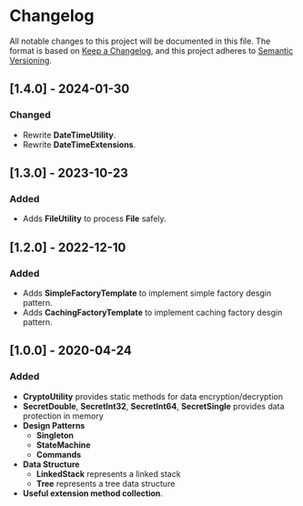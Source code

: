 # Changelog

All notable changes to this project will be documented in this file.
The format is based on [Keep a Changelog](https://keepachangelog.com/en/1.0.0/),
and this project adheres to [Semantic Versioning](https://semver.org/spec/v2.0.0.html).



## [1.4.0] - 2024-01-30

### Changed

- Rewrite **DateTimeUtility**.
- Rewrite **DateTimeExtensions**.



## [1.3.0] - 2023-10-23

### Added

- Adds **FileUtility** to process **File** safely.



## [1.2.0] - 2022-12-10

### Added

- Adds **SimpleFactoryTemplate** to implement simple factory desgin pattern.
- Adds **CachingFactoryTemplate** to implement caching factory desgin pattern.



## [1.0.0] - 2020-04-24

### Added

- **CryptoUtility** provides static methods for data encryption/decryption
- **SecretDouble**, **SecretInt32**, **SecretInt64**, **SecretSingle** provides data protection in memory
- **Design Patterns**
  - **Singleton**
  - **StateMachine**
  - **Commands**
- **Data Structure**
  - **LinkedStack** represents a linked stack
  - **Tree** represents a tree data structure
- **Useful extension method collection**.

